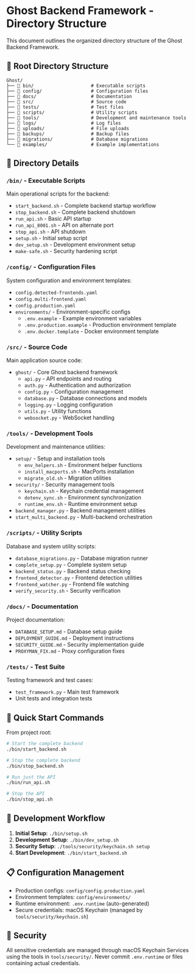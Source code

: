 # Ghost Backend Framework - Directory Structure

This document outlines the organized directory structure of the Ghost Backend Framework.

## 📁 Root Directory Structure

```
Ghost/
├── 📁 bin/                     # Executable scripts
├── 📁 config/                  # Configuration files
├── 📁 docs/                    # Documentation
├── 📁 src/                     # Source code
├── 📁 tests/                   # Test files
├── 📁 scripts/                 # Utility scripts
├── 📁 tools/                   # Development and maintenance tools
├── 📁 logs/                    # Log files
├── 📁 uploads/                 # File uploads
├── 📁 backups/                 # Backup files
├── 📁 migrations/              # Database migrations
└── 📁 examples/                # Example implementations
```

## 📂 Directory Details

### `/bin/` - Executable Scripts
Main operational scripts for the backend:
- `start_backend.sh` - Complete backend startup workflow
- `stop_backend.sh` - Complete backend shutdown
- `run_api.sh` - Basic API startup
- `run_api_8001.sh` - API on alternate port
- `stop_api.sh` - API shutdown
- `setup.sh` - Initial setup script
- `dev_setup.sh` - Development environment setup
- `make-safe.sh` - Security hardening script

### `/config/` - Configuration Files
System configuration and environment templates:
- `config.detected-frontends.yaml`
- `config.multi-frontend.yaml`
- `config.production.yaml`
- `environments/` - Environment-specific configs
  - `.env.example` - Example environment variables
  - `.env.production.example` - Production environment template
  - `.env.docker.template` - Docker environment template

### `/src/` - Source Code
Main application source code:
- `ghost/` - Core Ghost backend framework
  - `api.py` - API endpoints and routing
  - `auth.py` - Authentication and authorization
  - `config.py` - Configuration management
  - `database.py` - Database connections and models
  - `logging.py` - Logging configuration
  - `utils.py` - Utility functions
  - `websocket.py` - WebSocket handling

### `/tools/` - Development Tools
Development and maintenance utilities:
- `setup/` - Setup and installation tools
  - `env_helpers.sh` - Environment helper functions
  - `install_macports.sh` - MacPorts installation
  - `migrate_old.sh` - Migration utilities
- `security/` - Security management tools
  - `keychain.sh` - Keychain credential management
  - `dotenv_sync.sh` - Environment synchronization
  - `runtime_env.sh` - Runtime environment setup
- `backend_manager.py` - Backend management utilities
- `start_multi_backend.py` - Multi-backend orchestration

### `/scripts/` - Utility Scripts
Database and system utility scripts:
- `database_migrations.py` - Database migration runner
- `complete_setup.py` - Complete system setup
- `backend_status.py` - Backend status checking
- `frontend_detector.py` - Frontend detection utilities
- `frontend_watcher.py` - Frontend file watching
- `verify_security.sh` - Security verification

### `/docs/` - Documentation
Project documentation:
- `DATABASE_SETUP.md` - Database setup guide
- `DEPLOYMENT_GUIDE.md` - Deployment instructions
- `SECURITY_GUIDE.md` - Security implementation guide
- `PROXYMAN_FIX.md` - Proxy configuration fixes

### `/tests/` - Test Suite
Testing framework and test cases:
- `test_framework.py` - Main test framework
- Unit tests and integration tests

## 🚀 Quick Start Commands

From project root:
```bash
# Start the complete backend
./bin/start_backend.sh

# Stop the complete backend
./bin/stop_backend.sh

# Run just the API
./bin/run_api.sh

# Stop the API
./bin/stop_api.sh
```

## 🔧 Development Workflow

1. **Initial Setup**: `./bin/setup.sh`
2. **Development Setup**: `./bin/dev_setup.sh`
3. **Security Setup**: `./tools/security/keychain.sh setup`
4. **Start Development**: `./bin/start_backend.sh`

## 📋 Configuration Management

- Production configs: `config/config.production.yaml`
- Environment templates: `config/environments/`
- Runtime environment: `.env.runtime` (auto-generated)
- Secure credentials: macOS Keychain (managed by `tools/security/keychain.sh`)

## 🔐 Security

All sensitive credentials are managed through macOS Keychain Services using the tools in `tools/security/`. Never commit `.env.runtime` or files containing actual credentials.
